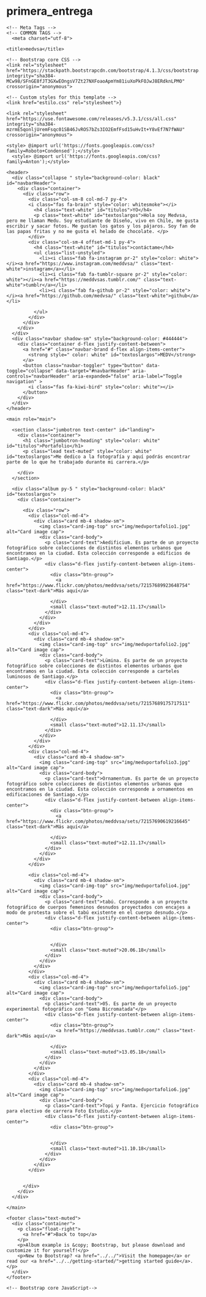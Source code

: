 # primera_entrega
<!doctype html>
<html lang="en">
  <head>
    <meta charset="utf-8">
    <meta name="viewport" content="width=device-width, initial-scale=1, shrink-to-fit=no">
    <meta name="description" content="Portafolio de Diseño de Medusa">
    <meta name="author" content="">
    <link rel="icon" type="img/png" href="img/favicon2.png">
      
    <!-- Meta Tags -->
    <!-- COMMON TAGS -->
      <meta charset="utf-8">
<title>MEDDVSA</title>
<!-- Search Engine -->
<meta name="description" content="Hola soy Medvsa, pero me llaman Medu. Soy estudiante de Diseño, vivo en Chile, me gusta escribir y sacar fotos. Me gustan los gatos y los pájaros. Soy fan de las papas fritas y no me gusta el helado de chocolate.">
<meta name="image" content="https://scontent-scl1-1.cdninstagram.com/vp/aebaf593d9481b9661b8501b07f2117e/5C592D12/t51.2885-19/s150x150/16906976_195647707584678_1793000845801947136_a.jpg">
<!-- Schema.org for Google -->
<meta itemprop="name" content="MEDDVSA">
<meta itemprop="description" content="Hola soy Medvsa, pero me llaman Medu. Soy estudiante de Diseño, vivo en Chile, me gusta escribir y sacar fotos. Me gustan los gatos y los pájaros. Soy fan de las papas fritas y no me gusta el helado de chocolate.">
<meta itemprop="image" content="https://scontent-scl1-1.cdninstagram.com/vp/aebaf593d9481b9661b8501b07f2117e/5C592D12/t51.2885-19/s150x150/16906976_195647707584678_1793000845801947136_a.jpg">
<!-- Twitter -->
<meta name="twitter:card" content="summary">
<meta name="twitter:title" content="MEDDVSA">
<meta name="twitter:description" content="Hola soy Medvsa, pero me llaman Medu. Soy estudiante de Diseño, vivo en Chile, me gusta escribir y sacar fotos. Me gustan los gatos y los pájaros. Soy fan de las papas fritas y no me gusta el helado de chocolate.">
<!-- Open Graph general (Facebook, Pinterest & Google+) -->
<meta name="og:title" content="MEDDVSA">
<meta name="og:description" content="Hola soy Medvsa, pero me llaman Medu. Soy estudiante de Diseño, vivo en Chile, me gusta escribir y sacar fotos. Me gustan los gatos y los pájaros. Soy fan de las papas fritas y no me gusta el helado de chocolate.">
<meta name="og:image" content="https://scontent-scl1-1.cdninstagram.com/vp/aebaf593d9481b9661b8501b07f2117e/5C592D12/t51.2885-19/s150x150/16906976_195647707584678_1793000845801947136_a.jpg">
<meta name="og:url" content="https://www.instagram.com/meddvsa/">
<meta name="og:site_name" content="meddvsa">
<meta name="og:type" content="website">  

    <title>medvsa</title>

    <!-- Bootstrap core CSS -->
    <link rel="stylesheet" href="https://stackpath.bootstrapcdn.com/bootstrap/4.1.3/css/bootstrap.min.css" integrity="sha384-MCw98/SFnGE8fJT3GXwEOngsV7Zt27NXFoaoApmYm81iuXoPkFOJwJ8ERdknLPMO" crossorigin="anonymous">

    <!-- Custom styles for this template -->
    <link href="estilo.css" rel="stylesheet">}
      
    <link rel="stylesheet" href="https://use.fontawesome.com/releases/v5.3.1/css/all.css" integrity="sha384-mzrmE5qonljUremFsqc01SB46JvROS7bZs3IO2EmfFsd15uHvIt+Y8vEf7N7fWAU" crossorigin="anonymous">
      
    <style> @import url('https://fonts.googleapis.com/css?family=Roboto+Condensed');</style> 
      <style> @import url('https://fonts.googleapis.com/css?family=Anton');</style>
      
  </head>

  <body>

    <header>
      <div class="collapse " style="background-color: black" id="navbarHeader">
        <div class="container">
          <div class="row">
            <div class="col-sm-8 col-md-7 py-4">
            <i class="fas fa-brain" style="color: whitesmoke"></i>
              <h4 class="text-white" id="titulos">YO</h4>
              <p class="text-white" id="textoslargos">Hola soy Medvsa, pero me llaman Medu. Soy estudiante de Diseño, vivo en Chile, me gusta escribir y sacar fotos. Me gustan los gatos y los pájaros. Soy fan de las papas fritas y no me gusta el helado de chocolate. </p>
            </div>
            <div class="col-sm-4 offset-md-1 py-4">
              <h4 class="text-white" id="titulos">contáctame</h4>
              <ul class="list-unstyled">
                <li><i class="fab fa-instagram pr-2" style="color: white"></i><a href="https://www.instagram.com/meddvsa/" class="text-white">instagram</a></li>
                <li><i class="fab fa-tumblr-square pr-2" style="color: white"></i><a href="https://meddvsas.tumblr.com/" class="text-white">tumblr</a></li>
                <li><i class="fab fa-github pr-2" style="color: white"></i><a href="https://github.com/medvsa/" class="text-white">github</a></li>
                
              </ul>
            </div>
          </div>
        </div>
      </div>
      <div class="navbar shadow-sm" style="background-color: #444444">
        <div class="container d-flex justify-content-between">
          <a href="#" class="navbar-brand d-flex align-items-center">
            <strong style=" color: white" id="textoslargos">MEDV</strong> 
          </a>
          <button class="navbar-toggler" type="button" data-toggle="collapse" data-target="#navbarHeader" aria-controls="navbarHeader" aria-expanded="false" aria-label="Toggle navigation" >
            <i class="fas fa-kiwi-bird" style="color: white"></i>
          </button>
        </div>
      </div>
    </header>

    <main role="main">

      <section class="jumbotron text-center" id="landing">
        <div class="container">
          <h1 class="jumbotron-heading" style="color: white" id="titulos">Portafolio</h1>
          <p class="lead text-muted" style="color: white" id="textoslargos">Me dedico a la fotografía y aquí podrás encontrar parte de lo que he trabajado durante mi carrera.</p>
         
        </div>
      </section>

      <div class="album py-5 " style="background-color: black" id="textoslargos">
        <div class="container">

          <div class="row">
            <div class="col-md-4">
              <div class="card mb-4 shadow-sm">
                <img class="card-img-top" src="img/medvportafolio1.jpg" alt="Card image cap">
                <div class="card-body">
                  <p class="card-text">Aedificium. Es parte de un proyecto fotográfico sobre colecciones de distintos elementos urbanos que encontramos en la ciudad. Esta colección corresponde a edificios de Santiago.</p>
                  <div class="d-flex justify-content-between align-items-center">
                    <div class="btn-group">
                      <a href="https://www.flickr.com/photos/meddvsa/sets/72157689923648754" class="text-dark">Más aquí</a>
                    
                    </div>
                    <small class="text-muted">12.11.17</small>
                  </div>
                </div>
              </div>
            </div>
            <div class="col-md-4">
              <div class="card mb-4 shadow-sm">
                <img class="card-img-top" src="img/medvportafolio2.jpg" alt="Card image cap">
                <div class="card-body">
                  <p class="card-text">Lümina. Es parte de un proyecto fotográfico sobre colecciones de distintos elementos urbanos que encontramos en la ciudad. Esta colección corresponde a carteles luminosos de Santiago.</p>
                  <div class="d-flex justify-content-between align-items-center">
                    <div class="btn-group">
                      <a href="https://www.flickr.com/photos/meddvsa/sets/72157689175717511" class="text-dark">Más aquí</a>
                      
                    </div>
                    <small class="text-muted">12.11.17</small>
                  </div>
                </div>
              </div>
            </div>
            <div class="col-md-4">
              <div class="card mb-4 shadow-sm">
                <img class="card-img-top" src="img/medvportafolio3.jpg" alt="Card image cap">
                <div class="card-body">
                  <p class="card-text">Ornamentum. Es parte de un proyecto fotográfico sobre colecciones de distintos elementos urbanos que encontramos en la ciudad. Esta colección corresponde a ornamentos en edificaciones de Santiago.</p>
                  <div class="d-flex justify-content-between align-items-center">
                    <div class="btn-group">
                      <a href="https://www.flickr.com/photos/meddvsa/sets/72157690619216645" class="text-dark">Más aquí</a>
                      
                    </div>
                    <small class="text-muted">12.11.17</small>
                  </div>
                </div>
              </div>
            </div>

            <div class="col-md-4">
              <div class="card mb-4 shadow-sm">
                <img class="card-img-top" src="img/medvportafolio4.jpg" alt="Card image cap">
                <div class="card-body">
                  <p class="card-text">tabú. Corresponde a un proyecto fotográfico de cuerpos femeninos desnudos proyectados con encajes a modo de protesta sobre el tabú existente en el cuerpo desnudo.</p>
                  <div class="d-flex justify-content-between align-items-center">
                    <div class="btn-group">
                
                      
                    </div>
                    <small class="text-muted">20.06.18</small>
                  </div>
                </div>
              </div>
            </div>
            <div class="col-md-4">
              <div class="card mb-4 shadow-sm">
                <img class="card-img-top" src="img/medvportafolio5.jpg" alt="Card image cap">
                <div class="card-body">
                  <p class="card-text">05. Es parte de un proyecto experimental fotográfico con "Goma Bicromatada"</p>
                  <div class="d-flex justify-content-between align-items-center">
                    <div class="btn-group">
                      <a href="https://meddvsas.tumblr.com/" class="text-dark">Más aquí</a>
                       
                    </div>
                    <small class="text-muted">13.05.18</small>
                  </div>
                </div>
              </div>
            </div>
            <div class="col-md-4">
              <div class="card mb-4 shadow-sm">
                <img class="card-img-top" src="img/medvportafolio6.jpg" alt="Card image cap">
                <div class="card-body">
                  <p class="card-text">Topi y Fanta. Ejercicio fotográfico para electivo de carrera Foto Estudio.</p>
                  <div class="d-flex justify-content-between align-items-center">
                    <div class="btn-group">
                      
                        
                    </div>
                    <small class="text-muted">11.10.18</small>
                  </div>
                </div>
              </div>
            </div>

           
          </div>
        </div>
      </div>

    </main>

    <footer class="text-muted">
      <div class="container">
        <p class="float-right">
          <a href="#">Back to top</a>
        </p>
        <p>Album example is &copy; Bootstrap, but please download and customize it for yourself!</p>
        <p>New to Bootstrap? <a href="../../">Visit the homepage</a> or read our <a href="../../getting-started/">getting started guide</a>.</p>
      </div>
    </footer>

    <!-- Bootstrap core JavaScript-->
  <script src="https://code.jquery.com/jquery-3.3.1.slim.min.js" integrity="sha384-q8i/X+965DzO0rT7abK41JStQIAqVgRVzpbzo5smXKp4YfRvH+8abtTE1Pi6jizo" crossorigin="anonymous"></script>
<script src="https://cdnjs.cloudflare.com/ajax/libs/popper.js/1.14.3/umd/popper.min.js" integrity="sha384-ZMP7rVo3mIykV+2+9J3UJ46jBk0WLaUAdn689aCwoqbBJiSnjAK/l8WvCWPIPm49" crossorigin="anonymous"></script>
<script src="https://stackpath.bootstrapcdn.com/bootstrap/4.1.3/js/bootstrap.min.js" integrity="sha384-ChfqqxuZUCnJSK3+MXmPNIyE6ZbWh2IMqE241rYiqJxyMiZ6OW/JmZQ5stwEULTy" crossorigin="anonymous"></script>
  </body>
</html>
